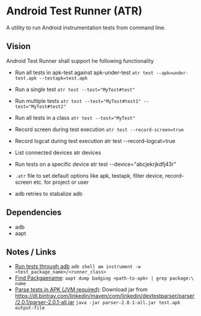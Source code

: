 # Android Test Runner (ATR)
A utility to run Android instrumentation tests from command line.

## Vision
Android Test Runner shall support he following functionality

* Run all tests in apk-test against apk-under-test
`atr test --apk=under-test.apk --testapk=test.apk` 

* Run a single test
`atr test --test="MyTest#test"`

* Run multiple tests
`atr test --test="MyTest#test1" --test="MyTest#test2"`

* Run all tests in a class
`atr test --test="MyTest"`

* Record screen during test execution
`atr test --record-screen=true`

* Record logcat during test execution
atr test --record-logcat=true

* List connected devices
atr devices

* Run tests on a specific device
atr test --device="abcjekrjkdfj43r"

* `.atr` file to set default options like apk, testapk, filter device, record-screen etc. for project or user

* adb retries to stabalize adb


## Dependencies
* adb
* aapt


## Notes / Links
* [Run tests through adb](https://developer.android.com/studio/test/command-line) `adb shell am instrument -w <test_package_name>/<runner_class>`
* [Find Packgaename](https://stackoverflow.com/questions/6289149/read-the-package-name-of-an-android-apk):
`aapt dump badging <path-to-apk> | grep package:\ name`
* [Parse tests in APK (JVM required)](https://github.com/linkedin/dex-test-parser): Download jar from https://dl.bintray.com/linkedin/maven/com/linkedin/dextestparser/parser/2.0.1/parser-2.0.1-all.jar
`java -jar parser-2.0.1-all.jar test.apk output-file`


